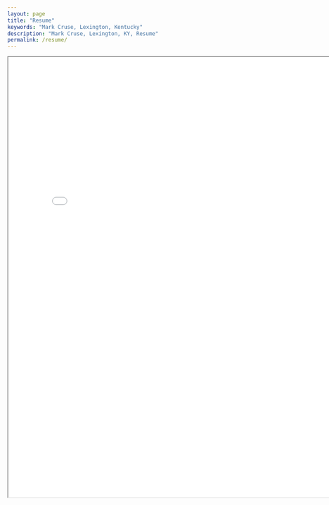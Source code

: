 ```yaml
---
layout: page
title: "Resume"
keywords: "Mark Cruse, Lexington, Kentucky"
description: "Mark Cruse, Lexington, KY, Resume"
permalink: /resume/
---
```

<iframe src="/resume.pdf" width="800px" height="1000px"></iframe>
